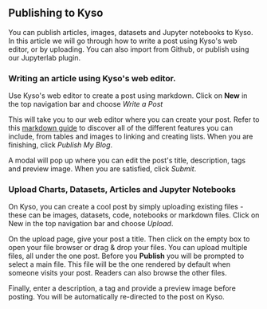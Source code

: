 ## Publishing to Kyso

You can publish articles, images, datasets and Jupyter notebooks to Kyso. In this article we will go through how to
write a post using Kyso's web editor, or by uploading. You can also import from Github, or publish using our Jupyterlab plugin.

### Writing an article using Kyso's web editor.

Use Kyso's web editor to create a post using markdown. Click on **New** in the top navigation bar and choose *Write a Post*

This will take you to our web editor where you can create your post. Refer to this [markdown guide](https://guides.github.com/features/mastering-markdown/) to discover all of the different features you can include, from tables and images to linking and creating lists. When you are finishing, click *Publish My Blog*.

A modal will pop up where you can edit the post's title, description, tags and preview image. When you are satisfied, click *Submit*.

### Upload Charts, Datasets, Articles and Jupyter Notebooks

On Kyso, you can create a cool post by simply uploading existing files - these can be images, datasets, code, notebooks or markdown files. Click on New in the top navigation bar and choose *Upload*.

On the upload page, give your post a title. Then click on the empty box to open your file browser or drag & drop your files. You can upload multiple files, all under the one post. Before you **Publish** you will be prompted to select a main file. This file will be the one rendered by default when someone visits your post. Readers can also browse the other files.

Finally, enter a description, a tag and provide a preview image before posting. You will be automatically re-directed to the post on Kyso.







